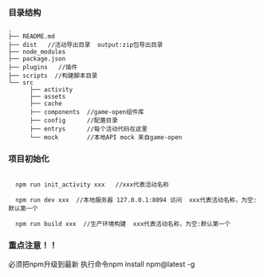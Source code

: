 ### 目录结构

```
.
├── README.md
├── dist   //活动导出目录  output:zip包导出目录
├── node_modules
├── package.json
├── plugins   //插件
├── scripts  //构建脚本目录
└── src
      ├── activity
      ├── assets
      ├── cache
      ├── components  //game-open组件库
      ├── config      //配置目录
      ├── entrys      //每个活动代码在这里
      └── mock        //本地API mock 来自game-open
```

### 项目初始化
```

  npm run init_activity xxx   //xxx代表活动名称

  npm run dev xxx  //本地服务器 127.0.0.1:8094 访问  xxx代表活动名称，为空:默认第一个

  npm run build xxx  //生产环境构建  xxx代表活动名称，为空:默认第一个

```
### 重点注意！！
必须把npm升级到最新 执行命令npm install npm@latest -g 
